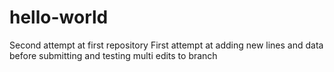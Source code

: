 # hello-world
Second attempt at first repository
First attempt at adding new lines and data
before submitting and testing
multi edits to branch

